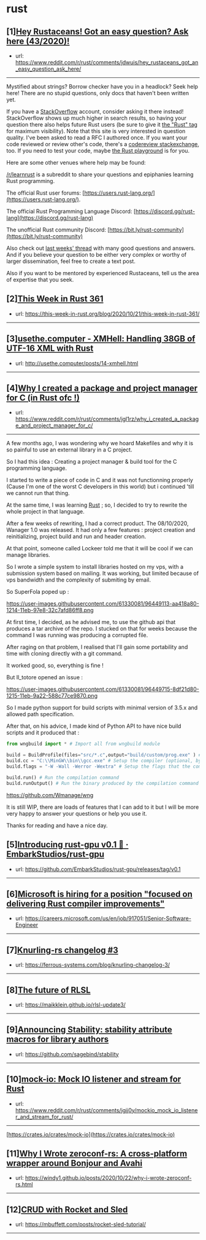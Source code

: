 # rust
## [1][Hey Rustaceans! Got an easy question? Ask here (43/2020)!](https://www.reddit.com/r/rust/comments/jdwuis/hey_rustaceans_got_an_easy_question_ask_here/)
- url: https://www.reddit.com/r/rust/comments/jdwuis/hey_rustaceans_got_an_easy_question_ask_here/
---
Mystified about strings? Borrow checker have you in a headlock? Seek help here! There are no stupid questions, only docs that haven't been written yet.

If you have a [StackOverflow](http://stackoverflow.com/) account, consider asking it there instead! StackOverflow shows up much higher in search results, so having your question there also helps future Rust users (be sure to give it [the "Rust" tag](http://stackoverflow.com/questions/tagged/rust) for maximum visibility). Note that this site is very interested in question quality. I've been asked to read a RFC I authored once. If you want your code reviewed or review other's code, there's a [codereview stackexchange](https://codereview.stackexchange.com/questions/tagged/rust), too. If you need to test your code, maybe [the Rust playground](https://play.rust-lang.org) is for you.

Here are some other venues where help may be found:

[/r/learnrust](https://www.reddit.com/r/learnrust) is a subreddit to share your questions and epiphanies learning Rust programming.

The official Rust user forums: [https://users.rust-lang.org/](https://users.rust-lang.org/).

The official Rust Programming Language Discord: [https://discord.gg/rust-lang](https://discord.gg/rust-lang)

The unofficial Rust community Discord: [https://bit.ly/rust-community](https://bit.ly/rust-community)

Also check out [last weeks' thread](https://reddit.com/r/rust/comments/j9l01t/hey_rustaceans_got_an_easy_question_ask_here/) with many good questions and answers. And if you believe your question to be either very complex or worthy of larger dissemination, feel free to create a text post.

Also if you want to be mentored by experienced Rustaceans, tell us the area of expertise that you seek.
## [2][This Week in Rust 361](https://www.reddit.com/r/rust/comments/jg7hkt/this_week_in_rust_361/)
- url: https://this-week-in-rust.org/blog/2020/10/21/this-week-in-rust-361/
---

## [3][usethe.computer - XMHell: Handling 38GB of UTF-16 XML with Rust](https://www.reddit.com/r/rust/comments/jgixsy/usethecomputer_xmhell_handling_38gb_of_utf16_xml/)
- url: http://usethe.computer/posts/14-xmhell.html
---

## [4][Why I created a package and project manager for C (in Rust ofc !)](https://www.reddit.com/r/rust/comments/jgl1rz/why_i_created_a_package_and_project_manager_for_c/)
- url: https://www.reddit.com/r/rust/comments/jgl1rz/why_i_created_a_package_and_project_manager_for_c/
---
A few months ago, I was wondering why we hoard Makefiles and why it is so painful to use an external library in a C project.

So I had this idea : Creating a project manager &amp; build tool for the C programming language.

I started to write a piece of code in C and it was not functionning properly (Cause I'm one of the worst C developers in this world) but i continued 'till we cannot run that thing.

At the same time, I was learning [Rust](https://rust-lang.org) ; so, I decided to try to rewrite the whole project in that language.

After a few weeks of rewriting, I had a correct product. The 08/10/2020, Wanager 1.0 was released. It had only a few features : project creation and reinitializing, project build and run and header creation. 

At that point, someone called Lockeer told me that it will be cool if we can manage libraries. 

So I wrote a simple system to install libraries hosted on my vps, with a submission system based on mailing. It was working, but limited because of vps bandwidth and the complexity of submiting by email.

So SuperFola poped up :

https://user-images.githubusercontent.com/61330081/96449113-aa418a80-1214-11eb-97e8-32c7afd86ff8.png

At first time, I decided, as he advised me, to use the github api that produces a tar archive of the repo. 
I stucked on that for weeks because the command I was running was producing a corrupted file. 

After raging on that problem, I realised that I'll gain some portability and time with cloning directly with a git command. 

It worked good, so, everything is fine !

But Il_totore opened an issue :

https://user-images.githubusercontent.com/61330081/96449715-8df21d80-1215-11eb-9a22-588c77ce9870.png

So I made python support for build scripts with minimal version of 3.5.x and allowed path specification.

After that, on his advice, I made kind of Python API to have nice build scripts and it produced that :

```py
from wngbuild import * # Import all from wngbuild module

build = BuildProfile(files="src/*.c",output="build/custom/prog.exe" ) # setup a build profile that will compile all files in src/ and place the binary in build/custom/prog.exe
build.cc = "C:\\MinGW\\bin\\gcc.exe" # Setup the compiler (optional, by default "gcc")
build.flags = "-W -Wall -Werror -Wextra" # Setup the flags that the command will be run with (optional)

build.run() # Run the compilation command
build.runOutput() # Run the binary produced by the compilation command (Will raise an error if the compilation command fails)
```

https://github.com/Wmanage/wng

It is still WIP, there are loads of features that I can add to it but I will be more very happy to answer your questions or help you use it.

Thanks for reading and have a nice day.
## [5][Introducing rust-gpu v0.1 🐉 · EmbarkStudios/rust-gpu](https://www.reddit.com/r/rust/comments/jg056t/introducing_rustgpu_v01_embarkstudiosrustgpu/)
- url: https://github.com/EmbarkStudios/rust-gpu/releases/tag/v0.1
---

## [6][Microsoft is hiring for a position "focused on delivering Rust compiler improvements"](https://www.reddit.com/r/rust/comments/jg11lq/microsoft_is_hiring_for_a_position_focused_on/)
- url: https://careers.microsoft.com/us/en/job/917051/Senior-Software-Engineer
---

## [7][Knurling-rs changelog #3](https://www.reddit.com/r/rust/comments/jgmh6d/knurlingrs_changelog_3/)
- url: https://ferrous-systems.com/blog/knurling-changelog-3/
---

## [8][The future of RLSL](https://www.reddit.com/r/rust/comments/jg08jb/the_future_of_rlsl/)
- url: https://maikklein.github.io/rlsl-update3/
---

## [9][Announcing Stability: stability attribute macros for library authors](https://www.reddit.com/r/rust/comments/jgc7hy/announcing_stability_stability_attribute_macros/)
- url: https://github.com/sagebind/stability
---

## [10][mock-io: Mock IO listener and stream for Rust](https://www.reddit.com/r/rust/comments/jgjj0y/mockio_mock_io_listener_and_stream_for_rust/)
- url: https://www.reddit.com/r/rust/comments/jgjj0y/mockio_mock_io_listener_and_stream_for_rust/
---
[https://crates.io/crates/mock-io](https://crates.io/crates/mock-io)
## [11][Why I Wrote zeroconf-rs: A cross-platform wrapper around Bonjour and Avahi](https://www.reddit.com/r/rust/comments/jg42ph/why_i_wrote_zeroconfrs_a_crossplatform_wrapper/)
- url: https://windy1.github.io/posts/2020/10/22/why-i-wrote-zeroconf-rs.html
---

## [12][CRUD with Rocket and Sled](https://www.reddit.com/r/rust/comments/jgdrj5/crud_with_rocket_and_sled/)
- url: https://mbuffett.com/posts/rocket-sled-tutorial/
---

